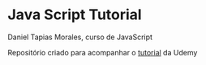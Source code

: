 # Java Script Tutorial
Daniel Tapias Morales, curso de JavaScript

Repositório criado para acompanhar o [tutorial](https://www.udemy.com/share/101MasBUEccldTRHo=/) da Udemy
